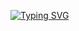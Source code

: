 [![Typing SVG](https://mir-s3-cdn-cf.behance.net/project_modules/max_1200/eb7e7769321565.5ba1db95aab9f.gif)](https://git.io/typing-svg)
